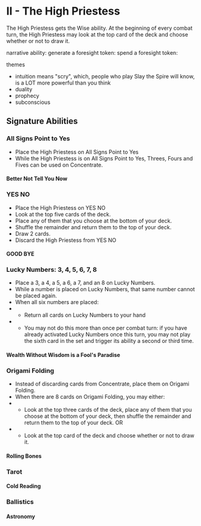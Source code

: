 # II - The High Priestess

The High Priestess gets the Wise ability.
At the beginning of every combat turn, the High Priestess may look at the top card of the deck and choose whether or not to draw it.

narrative ability:
generate a foresight token:
spend a foresight token:

themes
- intuition means "scry", which, people who play Slay the Spire will know, is a LOT more powerful than you think
- duality
- prophecy
- subconscious


## Signature Abilities

### All Signs Point to Yes
* Place the High Priestess on All Signs Point to Yes
* While the High Priestess is on All Signs Point to Yes, Threes, Fours and Fives can be used on Concentrate.

#### Better Not Tell You Now

### YES NO
* Place the High Priestess on YES NO
* Look at the top five cards of the deck.
* Place any of them that you choose at the bottom of your deck.
* Shuffle the remainder and return them to the top of your deck.
* Draw 2 cards.
* Discard the High Priestess from YES NO

#### GOOD BYE

### Lucky Numbers: 3, 4, 5, 6, 7, 8
* Place a 3, a 4, a 5, a 6, a 7, and an 8 on Lucky Numbers.
* While a number is placed on Lucky Numbers, that same number cannot be placed again.
* When all six numbers are placed:
* * Return all cards on Lucky Numbers to your hand
* * You may not do this more than once per combat turn: if you have already activated Lucky Numbers once this turn, you may not play the sixth card in the set and trigger its ability a second or third time.


#### Wealth Without Wisdom is a Fool's Paradise

### Origami Folding
* Instead of discarding cards from Concentrate, place them on Origami Folding.
* When there are 8 cards on Origami Folding, you may either:
* * Look at the top three cards of the deck, place any of them that you choose at the bottom of your deck, then shuffle the remainder and return them to the top of your deck. OR
* * Look at the top card of the deck and choose whether or not to draw it.

#### Rolling Bones

### Tarot

#### Cold Reading

### Ballistics

#### Astronomy